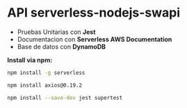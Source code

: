# API serverless-nodejs-swapi

- Pruebas Unitarias con **Jest**
- Documentacion con **Serverless AWS Documentation**
- Base de datos con **DynamoDB**

**Install via npm:**

```bash
npm install -g serverless
```

```bash
npm install axios@0.19.2
```

```bash
npm install --save-dev jest supertest
```